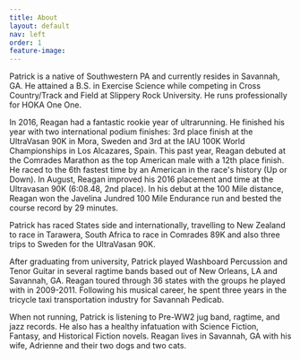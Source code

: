 ```yaml
---
title: About
layout: default
nav: left
order: 1
feature-image: 
---
```


Patrick is a native of Southwestern PA and currently resides in Savannah, GA. He attained a B.S. in Exercise Science while competing in Cross Country/Track and Field at Slippery Rock University. He runs professionally for HOKA One One.

In 2016, Reagan had a fantastic rookie year of ultrarunning. He finished his year with two international podium finishes: 3rd place finish at the UltraVasan 90K in Mora, Sweden and 3rd at the IAU 100K World Championships in Los Alcazares, Spain. This past year, Reagan debuted at the Comrades Marathon as the top American male with a 12th place finish. He raced to the 6th fastest time by an American in the race's history (Up or Down). In August, Reagan improved his 2016 placement and time at the Ultravasan 90K (6:08.48, 2nd place). In his debut at the 100 Mile distance, Reagan won the Javelina Jundred 100 Mile Endurance run and bested the course record by 29 minutes.

Patrick has raced States side and internationally, travelling to New Zealand to race in Tarawera, South Africa to race in Comrades 89K and also three trips to Sweden for the UltraVasan 90K.

After graduating from university, Patrick played Washboard Percussion and Tenor Guitar in several ragtime bands based out of New Orleans, LA and Savannah, GA. Reagan toured through 36 states with the groups he played with in 2009-2011. Following his musical career, he spent three years in the tricycle taxi transportation industry for Savannah Pedicab.

When not running, Patrick is listening to Pre-WW2 jug band, ragtime, and jazz records. He also has a healthy infatuation with Science Fiction, Fantasy, and Historical Fiction novels. Reagan lives in Savannah, GA with his wife, Adrienne and their two dogs and two cats.
